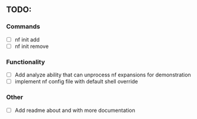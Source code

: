 ## TODO:
### Commands
- [ ] nf init add
- [ ] nf init remove
### Functionality
- [ ] Add analyze ability that can unprocess nf expansions for demonstration
- [ ] implement nf config file with default shell override
### Other
- [ ] Add readme about and with more documentation
